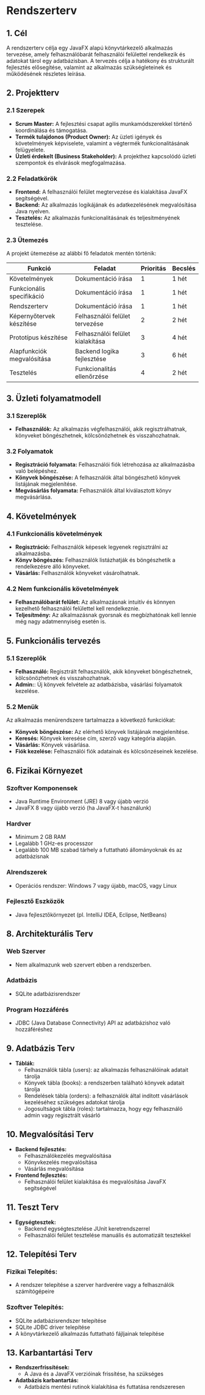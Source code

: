 # Rendszerterv

## 1. Cél

A rendszerterv célja egy JavaFX alapú könyvtárkezelő alkalmazás tervezése, amely felhasználóbarát felhasználói felülettel rendelkezik és adatokat tárol egy adatbázisban. A tervezés célja a hatékony és strukturált fejlesztés elősegítése, valamint az alkalmazás szükségleteinek és működésének részletes leírása.

## 2. Projektterv

### 2.1 Szerepek

- **Scrum Master:** A fejlesztési csapat agilis munkamódszerekkel történő koordinálása és támogatása.
- **Termék tulajdonos (Product Owner):** Az üzleti igények és követelmények képviselete, valamint a végtermék funkcionalitásának felügyelete.
- **Üzleti érdekelt (Business Stakeholder):** A projekthez kapcsolódó üzleti szempontok és elvárások megfogalmazása.

### 2.2 Feladatkörök

- **Frontend:** A felhasználói felület megtervezése és kialakítása JavaFX segítségével.
- **Backend:** Az alkalmazás logikájának és adatkezelésének megvalósítása Java nyelven.
- **Tesztelés:** Az alkalmazás funkcionalitásának és teljesítményének tesztelése.

### 2.3 Ütemezés

A projekt ütemezése az alábbi fő feladatok mentén történik:

| Funkció                | Feladat                       | Prioritás | Becslés |
|------------------------|-------------------------------|-----------|---------|
| Követelmények          | Dokumentáció írása             | 1         | 1 hét    |
| Funkcionális specifikáció | Dokumentáció írása             | 1         | 1 hét    |
| Rendszerterv           | Dokumentáció írása             | 1         | 1 hét    |
| Képernyőtervek készítése | Felhasználói felület tervezése | 2         | 2 hét    |
| Prototípus készítése    | Felhasználói felület kialakítása| 3         | 4 hét    |
| Alapfunkciók megvalósítása | Backend logika fejlesztése    | 3         | 6 hét    |
| Tesztelés               | Funkcionalitás ellenőrzése     | 4         | 2 hét    |

## 3. Üzleti folyamatmodell

### 3.1 Szereplők

- **Felhasználók:** Az alkalmazás végfelhasználói, akik regisztrálhatnak, könyveket böngészhetnek, kölcsönözhetnek és visszahozhatnak.

### 3.2 Folyamatok

- **Regisztráció folyamata:** Felhasználói fiók létrehozása az alkalmazásba való belépéshez.
- **Könyvek böngészése:** A felhasználók által böngészhető könyvek listájának megjelenítése.
- **Megvásárlás folyamata:** Felhasználók által kiválasztott könyv megvásárlása.

## 4. Követelmények

### 4.1 Funkcionális követelmények

- **Regisztráció:** Felhasználók képesek legyenek regisztrálni az alkalmazásba.
- **Könyv böngészés:** Felhasználók listázhatják és böngészhetik a rendelkezésre álló könyveket.
- **Vásárlás:** Felhasználók könyveket vásárolhatnak.

### 4.2 Nem funkcionális követelmények

- **Felhasználóbarát felület:** Az alkalmazásnak intuitív és könnyen kezelhető felhasználói felülettel kell rendelkeznie.
- **Teljesítmény:** Az alkalmazásnak gyorsnak és megbízhatónak kell lennie még nagy adatmennyiség esetén is.

## 5. Funkcionális tervezés

### 5.1 Szereplők

- **Felhasználó:** Regisztrált felhasználók, akik könyveket böngészhetnek, kölcsönözhetnek és visszahozhatnak.
- **Admin:**: Új könyvek felvétele az adatbázisba, vásárlási folyamatok kezelése.

### 5.2 Menük

Az alkalmazás menürendszere tartalmazza a következő funkciókat:

- **Könyvek böngészése:** Az elérhető könyvek listájának megjelenítése.
- **Keresés:** Könyvek keresése cím, szerző vagy kategória alapján.
- **Vásárlás:** Könyvek vásárlása.
- **Fiók kezelése:** Felhasználói fiók adatainak és kölcsönzéseinek kezelése.

## 6. Fizikai Környezet

### Szoftver Komponensek
- Java Runtime Environment (JRE) 8 vagy újabb verzió
- JavaFX 8 vagy újabb verzió (ha JavaFX-t használunk)

### Hardver
- Minimum 2 GB RAM
- Legalább 1 GHz-es processzor
- Legalább 100 MB szabad tárhely a futtatható állományoknak és az adatbázisnak

### Alrendszerek
- Operációs rendszer: Windows 7 vagy újabb, macOS, vagy Linux

### Fejlesztő Eszközök
- Java fejlesztőkörnyezet (pl. IntelliJ IDEA, Eclipse, NetBeans)

## 8. Architekturális Terv

### Web Szerver
- Nem alkalmazunk web szervert ebben a rendszerben.

### Adatbázis
- SQLite adatbázisrendszer

### Program Hozzáférés
- JDBC (Java Database Connectivity) API az adatbázishoz való hozzáféréshez

## 9. Adatbázis Terv
- **Táblák:**
  - Felhasználók tábla (users): az alkalmazás felhasználóinak adatait tárolja
  - Könyvek tábla (books): a rendszerben található könyvek adatait tárolja
  - Rendelések tábla (orders): a felhasználók által indított vásárlások kezeléséhez szükséges adatokat tárolja
  - Jogosultságok tábla (roles): tartalmazza, hogy egy felhasználó admin vagy regisztrált vásárló

## 10. Megvalósítási Terv
- **Backend fejlesztés:**
  - Felhasználókezelés megvalósítása
  - Könyvkezelés megvalósítása
  - Vásárlás megvalósítása
- **Frontend fejlesztés:**
  - Felhasználói felület kialakítása és megvalósítása JavaFX segítségével

## 11. Teszt Terv
- **Egységtesztek:**
  - Backend egységtesztelése JUnit keretrendszerrel
  - Felhasználói felület tesztelése manuális és automatizált tesztekkel

## 12. Telepítési Terv

### Fizikai Telepítés:
- A rendszer telepítése a szerver hardverére vagy a felhasználók számítógépeire

### Szoftver Telepítés:
- SQLite adatbázisrendszer telepítése
- SQLite JDBC driver telepítése
- A könyvtárkezelő alkalmazás futtatható fájljainak telepítése

## 13. Karbantartási Terv
- **Rendszerfrissítések:**
  - A Java és a JavaFX verzióinak frissítése, ha szükséges
- **Adatbázis karbantartás:**
  - Adatbázis mentési rutinok kialakítása és futtatása rendszeresen